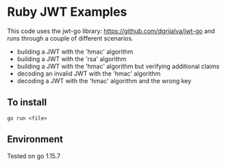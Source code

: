 # Ruby JWT Examples

This code uses the jwt-go library: https://github.com/dgrijalva/jwt-go and runs through a couple of different scenarios.

* building a JWT with the 'hmac' algorithm
* building a JWT with the 'rsa' algorithm
* building a JWT with the 'hmac' algorithm but verifying additional claims
* decoding an invalid JWT with the 'hmac' algorithm
* decoding a JWT with the 'hmac' algorithm and the wrong key

## To install

`go run <file>`

## Environment

Tested on go 1.15.7

